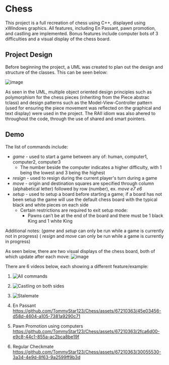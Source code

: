 # Chess
This project is a full recreation of chess using C++, displayed using xWindows graphics. All features, including En Passant, pawn promotion, and castling are implemented. 
Bonus features include computer bots of 3 difficulties and a visual display of the chess board.

## Project Design
Before beginning the project, a UML was created to plan out the design and structure of the classes. This can be seen below:

![image](https://github.com/TommyStar123/Chess/assets/67210363/ae64115d-c039-4c65-8345-13137c29ceec)

As seen in the UML, multiple object oriented design principles such as polymorphism for the chess pieces (inheriting from the Piece abstrac tclass) and design patterns such as the Model-View-Controller pattern (used for ensuring the piece movement was reflected on the graphical and text display) were used in the project. The RAII idiom was also ahered to throughout the code, through the use of shared and smart pointers. 

## Demo

The list of commands include: 
- _game <white player> <black player>_ - used to start a game between any of: human, computer1, computer2, computer3
  - The number beside the computer indicates a higher difficulty, with 1 being the lowest and 3 being the highest
- _resign_ - used to resign during the current player's turn during a game
- _move <origin square> <destination square>_ - origin and destination squares are specified through column (alphabetical letter) followed by row (number), ex. _move e7 e6_
- _setup_ - used to setup a board before starting a game; if a board has not been setup the game will use the default chess board with the typical black and white pieces on each side
    - Certain restrictions are required to exit setup mode:
        - Pawns can’t be at the end of the board and there must be 1 black King and 1 white King

Additional notes:
(_game_ and _setup_ can only be run while a game is currently not in progress)
( _resign_ and _move_ can only be run while a game is currently in progress)

As seen below, there are two visual displays of the chess board, both of which update after each move:
![image](https://github.com/TommyStar123/Chess/assets/67210363/1ac94e45-957b-4265-83ce-3e33747ab9eb)

There are 6 videos below, each showing a different feature/example:
1) ![All commands](https://github.com/TommyStar123/Chess/assets/67210363/87f58edf-64a8-40a8-8049-b22657a41a81)

2) ![Castling on both sides](https://github.com/TommyStar123/Chess/assets/67210363/e2909935-5c37-403e-be95-a9dc8705531a)
   
3) ![Stalemate](https://github.com/TommyStar123/Chess/assets/67210363/e163978f-c531-40a1-a4f2-669090f7116a)

4) En Passant
https://github.com/TommyStar123/Chess/assets/67210363/45e03456-d58d-4604-a105-7381a9290c71
  
5) Pawn Promotion using computers
https://github.com/TommyStar123/Chess/assets/67210363/2fca6d00-e9c8-44c1-855a-ac2bca8be19f

6) Regular Checkmate
https://github.com/TommyStar123/Chess/assets/67210363/30055530-3a34-4e9d-8f63-9a2599ff9b3d







